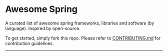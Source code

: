 # Awesome Spring 

A curated list of awesome spring frameworks, libraries and software (by language). Inspired by open-source.

To get started, simply fork this repo. Please refer to [CONTRIBUTING.md](CONTRIBUTING.md) for contribution guidelines.


--------------------
